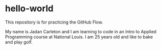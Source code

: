 # hello-world
This repository is for practicing the GitHub Flow.

My name is Jadan Carleton and I am learning to code in an Intro to Applied Programming course at National Louis.
I am 25 years old and like to bake and play golf.
